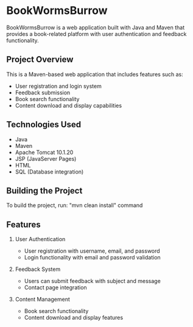 # BookWormsBurrow
BookWormsBurrow is a web application built with Java and Maven that provides a book-related platform with user authentication and feedback functionality.

## Project Overview
This is a Maven-based web application that includes features such as:

- User registration and login system
- Feedback submission
- Book search functionality
- Content download and display capabilities

## Technologies Used
- Java
- Maven
- Apache Tomcat 10.1.20
- JSP (JavaServer Pages)
- HTML
- SQL (Database integration)

## Building the Project
To build the project, run:
"mvn clean install" command

## Features
1. User Authentication
   
   - User registration with username, email, and password
   - Login functionality with email and password validation
2. Feedback System
   
   - Users can submit feedback with subject and message
   - Contact page integration
3. Content Management
   
   - Book search functionality
   - Content download and display features
